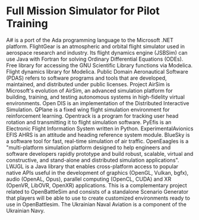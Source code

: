 # Full Mission Simulator for Pilot Training

A# is a port of the Ada programming language to the Microsoft .NET platform. FlightGear is an atmospheric and orbital flight simulator used in aerospace research and industry. Its flight dynamics engine (JSBSim) can use Java with Fortran for solving Ordinary Differential Equations (ODEs). Free library for accessing the GNU Scientific Library functions via Modelica. Flight dynamics library for Modelica. Public Domain Aeronautical Software (PDAS) refers to software programs and tools that are developed, maintained, and distributed under public licenses. Project AirSim is Microsoft's evolution of AirSim, an advanced simulation platform for building, training, and testing autonomous systems in high-fidelity virtual environments. Open DIS is an implementation of the Distributed Interactive Simulation. QPlane is a fixed wing flight simulation environment for reinforcement learning. Opentrack is a program for tracking user head rotation and transmitting it to flight simulation software. PyEfis is an Electronic Flight Information System written in Python. ExperimentalAvionics EFIS AHRS is an attitude and heading reference system module. BlueSky is a software tool for fast, real-time simulation of air traffic. OpenEaagles is a "multi-platform simulation platform designed to help engineers and software developers rapidly prototype and build robust, scalable, virtual and constructive, and stand-alone and distributed simulation applications". LWJGL is a Java library that enables cross-platform access to popular native APIs useful in the development of graphics (OpenGL, Vulkan, bgfx), audio (OpenAL, Opus), parallel computing (OpenCL, CUDA) and XR (OpenVR, LibOVR, OpenXR) applications. This is a complementary project related to OpenBattleSim and consists of a standalone Scenario Generator that players will be able to use to create customized environments ready to use in OpenBattlesim. The Ukrainian Naval Aviation is a component of the Ukrainian Navy.